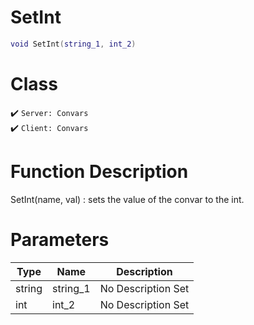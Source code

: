 # SetInt
```lua
void SetInt(string_1, int_2)
```
# Class
✔️ `Server: Convars`  
✔️ `Client: Convars`  

# Function Description
SetInt(name, val) : sets the value of the convar to the int.
# Parameters
Type|Name|Description
--|--|--
string|string_1|No Description Set
int|int_2|No Description Set
